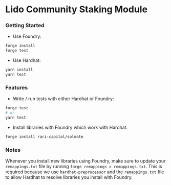 # Lido Community Staking Module

### Getting Started

- Use Foundry:

```bash
forge install
forge test
```

- Use Hardhat:

```bash
yarn install
yarn test
```

### Features

- Write / run tests with either Hardhat or Foundry:

```bash
forge test
# or
yarn test
```

- Install libraries with Foundry which work with Hardhat.

```bash
forge install rari-capital/solmate
```

### Notes

Whenever you install new libraries using Foundry, make sure to update your
`remappings.txt` file by running `forge remappings > remappings.txt`. This is
required because we use `hardhat-preprocessor` and the `remappings.txt` file to
allow Hardhat to resolve libraries you install with Foundry.
